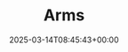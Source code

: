 ---
title: 2. Arms
id: c7b3da52-596c-4542-9858-070a8f45b445
date: 2025-03-14T08:45:43+00:00
tags: []
type: 'hevy'
totalWeightInKg: 5,750kg
duration: 36 min
# Disable SEO for this post
outputs: ["HTML"]
robots: "noindex, nofollow"
---